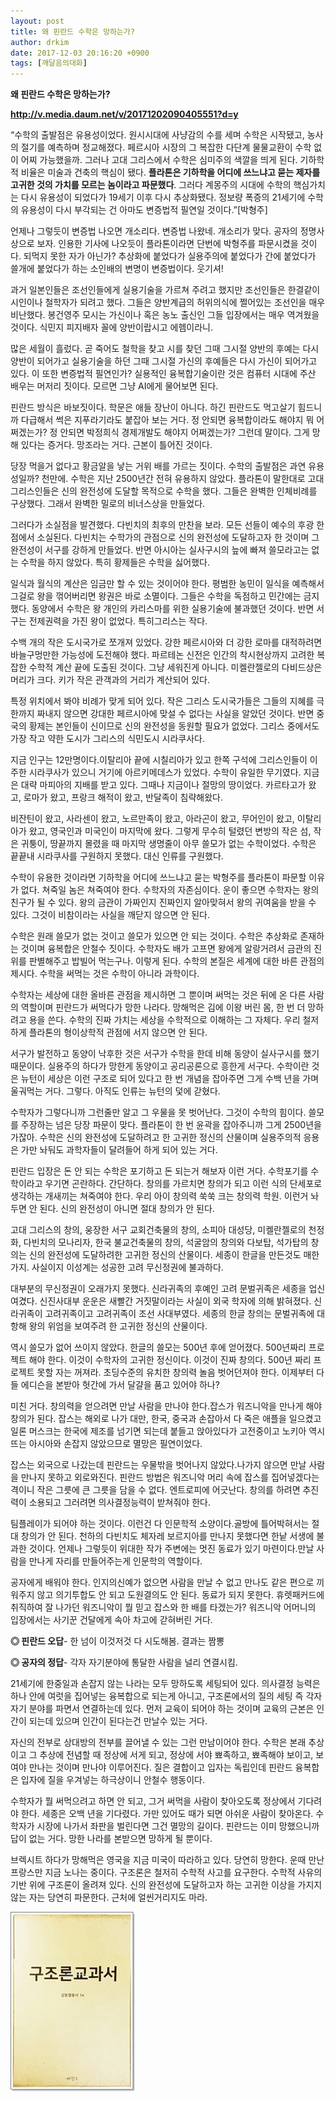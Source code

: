 ```yaml
---
layout: post
title: 왜 핀란드 수학은 망하는가?
author: drkim
date: 2017-12-03 20:16:20 +0900
tags: [깨달음의대화]
---
```

**왜 핀란드 수학은 망하는가?**

  



**http://v.media.daum.net/v/20171202090405551?d=y**

  


“수학의 출발점은 유용성이었다. 원시시대에 사냥감의 수를 세며 수학은 시작됐고, 농사의 절기를 예측하며 정교해졌다. 페르시아 시장의 그 복잡한 다단계 물물교환이 수학 없이 어찌 가능했을까. 그러나 고대 그리스에서 수학은 심미주의 색깔을 띄게 된다. 기하학적 비율은 미술과 건축의 핵심이 됐다. **플라톤은 기하학을 어디에 쓰느냐고 묻는 제자를 고귀한 것의 가치를 모르는 놈이라고 파문했다**. 그러다 계몽주의 시대에 수학의 핵심가치는 다시 유용성이 되었다가 19세기 이후 다시 추상화됐다. 정보량 폭증의 21세기에 수학의 유용성이 다시 부각되는 건 아마도 변증법적 필연일 것이다.”[박형주]

  


언제나 그렇듯이 변증법 나오면 개소리다. 변증법 나왔네. 개소리가 맞다. 공자의 정명사상으로 보자. 인용한 기사에 나오듯이 플라톤이라면 단번에 박형주를 파문시켰을 것이다. 되먹지 못한 자가 아닌가? 추상화에 붙었다가 실용주의에 붙었다가 간에 붙었다가 쓸개에 붙었다가 하는 소인배의 변명이 변증법이다. 웃기셔! 

  


과거 일본인들은 조선인들에게 실용기술을 가르쳐 주려고 했지만 조선인들은 한결같이 시인이나 철학자가 되려고 했다. 그들은 양반계급의 허위의식에 쩔어있는 조선인을 매우 비난했다. 봉건영주 모시는 가신이나 혹은 농노 출신인 그들 입장에서는 매우 역겨웠을 것이다. 식민지 피지배자 꼴에 양반이랍시고 에헴이라니.

  


많은 세월이 흘렀다. 곧 죽어도 철학을 찾고 시를 찾던 그때 그시절 양반의 후예는 다시 양반이 되어가고 실용기술을 하던 그때 그시절 가신의 후예들은 다시 가신이 되어가고 있다. 이 또한 변증법적 필연인가? 실용적인 융복합기술이란 것은 컴퓨터 시대에 주산 배우는 머저리 짓이다. 모르면 그냥 AI에게 물어보면 된다. 

  


핀란드 방식은 바보짓이다. 학문은 애들 장난이 아니다. 하긴 핀란드도 먹고살기 힘드니까 다급해서 썩은 지푸라기라도 붙잡아 보는 거다. 정 안되면 융복합이라도 해야지 뭐 어쩌겠는가? 정 안되면 박정희식 경제개발도 해야지 어쩌겠는가? 그런데 말이다. 그게 망해 있다는 증거다. 망조라는 거다. 근본이 틀어진 것이다.

  


당장 먹을거 없다고 황금알을 낳는 거위 배를 가르는 짓이다. 수학의 출발점은 과연 유용성일까? 천만에. 수학은 지난 2500년간 전혀 유용하지 않았다. 플라톤이 말한대로 고대 그리스인들은 신의 완전성에 도달할 목적으로 수학을 했다. 그들은 완벽한 인체비례를 구상했다. 그래서 완벽한 밀로의 비너스상을 만들었다. 

  


그러다가 소실점을 발견했다. 다빈치의 최후의 만찬을 보라. 모든 선들이 예수의 후광 한 점에서 소실된다. 다빈치는 수학가의 관점으로 신의 완전성에 도달하고자 한 것이며 그 완전성이 서구를 강하게 만들었다. 반면 아시아는 실사구시의 늪에 빠져 쓸모라고는 없는 수학을 하지 않았다. 특히 황제들은 수학을 싫어했다.

  


일식과 월식의 계산은 임금만 할 수 있는 것이어야 한다. 평범한 농민이 일식을 예측해서 그걸로 왕을 꺾어버리면 왕권은 바로 소멸이다. 그들은 수학을 독점하고 민간에는 금지했다. 동양에서 수학은 왕 개인의 카리스마를 위한 실용기술에 불과했던 것이다. 반면 서구는 전제권력을 가진 왕이 없었다. 특히그리스는 작다.

  


수백 개의 작은 도시국가로 쪼개져 있었다. 강한 페르시아와 더 강한 로마를 대적하려면 바늘구멍만한 가능성에 도전해야 했다. 파르테논 신전은 인간의 착시현상까지 고려한 복잡한 수학적 계산 끝에 도출된 것이다. 그냥 세워진게 아니다. 미켈란젤로의 다비드상은 머리가 크다. 키가 작은 관객과의 거리가 계산되어 있다.

  


특정 위치에서 봐야 비례가 맞게 되어 있다. 작은 그리스 도시국가들은 그들의 지혜를 극한까지 짜내지 않으면 강대한 페르시아에 맞설 수 없다는 사실을 알았던 것이다. 반면 중국의 황제는 본인들이 신이므로 신의 완전성을 동원할 필요가 없었다. 그리스 중에서도 가장 작고 약한 도시가 그리스의 식민도시 시라쿠사다.

  


지금 인구는 12만명이다.이탈리아 끝에 시칠리아가 있고 한쪽 구석에 그리스인들이 이주한 시라쿠사가 있으니 거기에 아르키메데스가 있었다. 수학이 유일한 무기였다. 지금은 대략 마피아의 지배를 받고 있다. 그때나 지금이나 절망의 땅이었다. 카르타고가 왔고, 로마가 왔고, 프랑크 해적이 왔고, 반달족이 침략해왔다.

  


비잔틴이 왔고, 사라센이 왔고, 노르만족이 왔고, 아라곤이 왔고, 무어인이 왔고, 이탈리아가 왔고, 영국인과 미국인이 마지막에 왔다. 그렇게 무수히 털렸던 변방의 작은 섬, 작은 귀퉁이, 땅끝까지 몰렸을 때 마지막 생명줄이 아무 쓸모가 없는 수학이었다. 수학은 끝끝내 시라쿠사를 구원하지 못했다. 대신 인류를 구원했다.

  


수학이 유용한 것이라면 기하학을 어디에 쓰느냐고 묻는 박형주를 플라톤이 파문할 이유가 없다. 쳐죽일 놈은 쳐죽여야 한다. 수학자의 자존심이다. 운이 좋으면 수학자는 왕의 친구가 될 수 있다. 왕의 금관이 가짜인지 진짜인지 알아맞혀서 왕의 귀여움을 받을 수 있다. 그것이 비참이라는 사실을 깨닫지 않으면 안 된다.

  


수학은 원래 쓸모가 없는 것이고 쓸모가 있으면 안 되는 것이다. 수학은 추상화로 존재하는 것이며 융복합은 안철수 짓이다. 수학자도 배가 고프면 왕에게 알랑거려서 금관의 진위를 판별해주고 밥빌어 먹는구나. 이렇게 된다. 수학의 본질은 세계에 대한 바른 관점의 제시다. 수학을 써먹는 것은 수학이 아니라 과학이다.

  


수학자는 세상에 대한 올바른 관점을 제시하면 그 뿐이며 써먹는 것은 뒤에 온 다른 사람의 역할이며 핀란드가 써먹다가 망한 나라다. 망해먹은 김에 이왕 버린 몸, 한 번 더 망하려고 용을 쓴다. 수학의 진짜 가치는 세상을 수학적으로 이해하는 그 자체다. 우리 철저하게 플라톤의 형이상학적 관점에 서지 않으면 안 된다.

  


서구가 발전하고 동양이 낙후한 것은 서구가 수학을 한데 비해 동양이 실사구시를 했기 때문이다. 실용주의 하다가 망한게 동양이고 공리공론으로 흥한게 서구다. 수학이란 것은 뉴턴이 세상은 이런 구조로 되어 있다고 한 번 개념을 잡아주면 그게 수백 년을 가며 울궈먹는 거다. 그렇다. 아직도 인류는 뉴턴의 덫에 갇혔다.

  


수학자가 그렇다니까 그런줄만 알고 그 우물을 못 벗어난다. 그것이 수학의 힘이다. 쓸모를 주장하는 넘은 당장 파문이 맞다. 플라톤이 한 번 윤곽을 잡아주니까 그게 2500년을 가잖아. 수학은 신의 완전성에 도달하려고 한 고귀한 정신의 산물이며 실용주의적 응용은 가만 놔둬도 과학자들이 달려들어 하게 되어 있는 거다. 

  


핀란드 입장은 돈 안 되는 수학은 포기하고 돈 되는거 해보자 이런 거다. 수학포기를 수학이라고 우기면 곤란하다. 간단하다. 창의를 가르치면 창의가 되고 이런 식의 단세포로 생각하는 개새끼는 쳐죽여야 한다. 우리 아이 창의력 쑥쑥 크는 창의력 학원. 이런거 놔두면 안 된다. 신의 완전성이 아니면 절대 창의가 안 된다.

  


고대 그리스의 창의, 웅장한 서구 교회건축물의 창의, 소피아 대성당, 미켈란젤로의 천정화, 다빈치의 모나리자, 한국 불교건축물의 창의, 석굴암의 창의와 다보탑, 석가탑의 창의는 신의 완전성에 도달하려한 고귀한 정신의 산물이다. 세종이 한글을 만든것도 매한가지. 사실이지 이성계는 성공한 고려 무신정권에 불과하다. 

  


대부분의 무신정권이 오래가지 못했다. 신라귀족의 후예인 고려 문벌귀족은 세종을 업신여겼다. 신진사대부 운운은 새빨간 거짓말이라는 사실이 외국 학자에 의해 밝혀졌다. 신라귀족이 고려귀족이고 고려귀족이 조선 사대부였다. 세종의 한글 창의는 문벌귀족에 대항해 왕의 위엄을 보여주려 한 고귀한 정신의 산물이다. 

  


역시 쓸모가 없어 쓰이지 않았다. 한글의 쓸모는 500년 후에 얻어졌다. 500년짜리 프로젝트 해야 한다. 이것이 수학자의 고귀한 정신이다. 이것이 진짜 창의다. 500년 짜리 프로젝트 못할 자는 꺼져라. 초딩수준의 유치한 창의력 놀음 벗어던져야 한다. 이제부터 다들 에디슨을 본받아 헛간에 가서 달걀을 품고 있어야 하나?

  


미친 거다. 창의력을 얻으려면 만날 사람을 만나야 한다.잡스가 워즈니악을 만나게 해야 창의가 된다. 잡스는 해외로 나가 대만, 한국, 중국과 손잡아서 다 죽은 애플을 일으켰고 일론 머스크는 한국에 제조를 넘기면 되는데 붙들고 앉아있다가 고전중이고 노키아 역시 뜨는 아시아와 손잡지 않았으므로 멸망은 필연이었다.

  


잡스는 외국으로 나갔는데 핀란드는 우물밖을 벗어나지 않았다.나가지 않으면 만날 사람을 만나지 못하고 외로와진다. 핀란드 방법은 워즈니악 머리 속에 잡스를 집어넣겠다는 격이니 작은 그릇에 큰 그릇을 담을 수 없다. 엔트로피에 어긋난다. 창의를 하려면 추진력이 소용되고 그러려면 의사결정능력이 받쳐줘야 한다.

  


팀플레이가 되어야 하는 것이다. 이런건 다 인문학적 소양이다.골방에 틀어박혀서는 절대 창의가 안 된다. 천하의 다빈치도 체자레 보르지아를 만나지 못했다면 한낱 서생에 불과한 것이다. 언제나 그렇듯이 위대한 작가 주변에는 멋진 동료가 있기 마련이다.만날 사람을 만나게 자리를 만들어주는게 인문학의 역할이다.

  


공자에게 배워야 한다. 인지의신예가 없으면 사람을 만날 수 없고 만나도 같은 편으로 끼워주지 않고 의기투합도 안 되고 도원결의도 안 된다. 동료가 되지 못한다. 휴렛패커드에 취직하여 잘 나가던 워즈니악이 뭘 믿고 잡스와 한 배를 타겠는가? 워즈니악 어머니의 입장에서는 사기꾼 건달에게 속아 차고에 갇혀버린 거다.

  


 
**◎ 핀란드 오답**- 한 넘이 이것저것 다 시도해봄. 결과는 짬뽕


**◎ 공자의 정답**- 각자 자기분야에 통달한 사람을 널리 연결시킴.

  


21세기에 한중일과 손잡지 않는 나라는 모두 망하도록 세팅되어 있다. 의사결정 능력은 하나 안에 여럿을 집어넣는 융복합으로 되는게 아니고, 구조론에서의 질의 세팅 즉 각자 자기 분야를 파면서 연결하는데 있다. 먼저 교육이 되어야 하는 것이며 교육의 근본은 인간이 되는데 있으며 인간이 된다는건 만날수 있는 거다.

  


자신의 전부로 상대방의 전부를 끌어낼 수 있는 그런 만남이어야 한다. 수학은 본래 추상이고 그 추상에 전념할 때 정상에 서게 되고, 정상에 서야 뾰족하고, 뾰족해야 보이고, 보여야 만나는 것이며 만나야 이루어진다. 질은 결합이고 입자는 독립인데 핀란드 융복합은 입자에 질을 우겨넣는 하극상이니 안철수 행동이다.

  


수학자가 뭘 써먹으려고 하면 안 되고, 그거 써먹을 사람이 찾아오도록 정상에서 기다려야 한다. 세종은 오백 년을 기다렸다. 가만 있어도 때가 되면 아쉬운 사람이 찾아온다. 수학자가 시장에 나가서 좌판을 벌린다면 그건 멸망의 길이다. 핀란드는 이미 망했으니까 답이 없는 거다. 망한 나라를 본받으면 망하게 될 뿐이다. 

  


브렉시트 하다가 망해먹은 영국을 지금 미국이 따라하고 있다. 당연히 망한다. 운때 만난 프랑스만 지금 노나는 중이다. 구조론은 철저히 수학적 사고를 요구한다. 수학적 사유의 기반 위에 구조론이 올려져 있다. 신의 완전성에 도달하고자 하는 고귀한 이상을 가지지 않는 자는 당연히 파문한다. 근처에 얼씬거리지도 마라.

  


![00.jpg](files/attach/images/198/820/909/00.jpg)